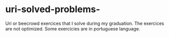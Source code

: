 # uri-solved-problems-
Uri or beecrowd exercices that I solve during my graduation.
The exercices are not optimized. 
Some exercicies are in portuguese language. 

